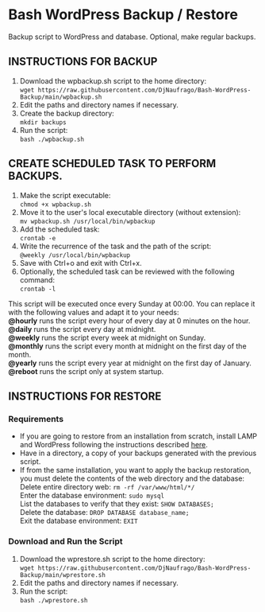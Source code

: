 # Bash WordPress Backup / Restore
Backup script to WordPress and database.
Optional, make regular backups.

## INSTRUCTIONS FOR BACKUP
1. Download the wpbackup.sh script to the home directory:  
`wget https://raw.githubusercontent.com/DjNaufrago/Bash-WordPress-Backup/main/wpbackup.sh`
2. Edit the paths and directory names if necessary.
3. Create the backup directory:  
`mkdir backups`
4. Run the script:  
`bash ./wpbackup.sh`

## CREATE SCHEDULED TASK TO PERFORM BACKUPS.
1. Make the script executable:  
`chmod +x wpbackup.sh`
2. Move it to the user's local executable directory (without extension):  
`mv wpbackup.sh /usr/local/bin/wpbackup`
3. Add the scheduled task:  
`crontab -e`
4. Write the recurrence of the task and the path of the script:  
`@weekly /usr/local/bin/wpbackup`
5. Save with Ctrl+o and exit with Ctrl+x.
6. Optionally, the scheduled task can be reviewed with the following command:  
`crontab -l`

This script will be executed once every Sunday at 00:00. You can replace it with the following values and adapt it to your needs:  
**@hourly** runs the script every hour of every day at 0 minutes on the hour.  
**@daily** runs the script every day at midnight.  
**@weekly** runs the script every week at midnight on Sunday.  
**@monthly** runs the script every month at midnight on the first day of the month.  
**@yearly** runs the script every year at midnight on the first day of January.  
**@reboot** runs the script only at system startup.

## INSTRUCTIONS FOR RESTORE

### Requirements
- If you are going to restore from an installation from scratch, install LAMP and WordPress following the instructions described [here](https://github.com/DjNaufrago/LAMP-Wordpress-installer/tree/main).
- Have in a directory, a copy of your backups generated with the previous script.
- If from the same installation, you want to apply the backup restoration, you must delete the contents of the web directory and the database:  
  Delete entire directory web: `rm -rf /var/www/html/*/`  
  Enter the database environment: `sudo mysql`  
  List the databases to verify that they exist: `SHOW DATABASES;`  
  Delete the database: `DROP DATABASE database_name;`  
  Exit the database environment: `EXIT`

### Download and Run the Script
1. Download the wprestore.sh script to the home directory:  
`wget https://raw.githubusercontent.com/DjNaufrago/Bash-WordPress-Backup/main/wprestore.sh`
2. Edit the paths and directory names if necessary.
3. Run the script:  
`bash ./wprestore.sh`

